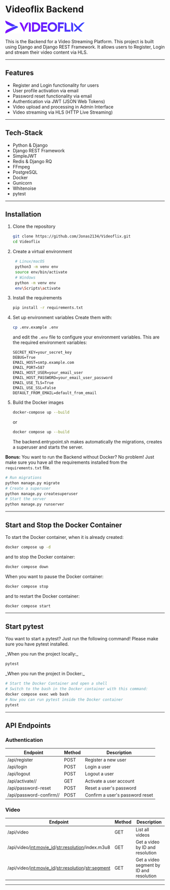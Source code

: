 # Videoflix Backend

![Videoflix Logo](static/logo.png)

This is the Backend for a Video Streaming Platform. This project is built using Django and Django REST Framework. It allows users to Register, Login and stream their video content via HLS.

---

## Features

- Register and Login functionality for users
- User profile activation via email
- Password reset functionality via email
- Authentication via JWT (JSON Web Tokens)
- Video upload and processing in Admin Interface
- Video streaming via HLS (HTTP Live Streaming)

---

## Tech-Stack

- Python & Django
- Django REST Framework
- SimpleJWT
- Redis & Django RQ
- FFmpeg
- PostgreSQL
- Docker
- Gunicorn
- Whitenoise
- pytest

---

## Installation

1. Clone the repository
   ```bash
   git clone https://github.com/Jonas2134/Videoflix.git
   cd Videoflix
   ```

2. Create a virtual environment
   ```bash
    # Linux/macOS
    python3 -m venv env
    source env/bin/activate
    # Windows
    python -m venv env
    env\Scripts\activate
   ```

3. Install the requirements
   ```bash
   pip install -r requirements.txt
   ```

4. Set up environment variables
   Create them with:
   ```bash
   cp .env.example .env
   ```
   and edit the `.env` file to configure your environment variables.
   This are the required environment variables:
   ```
   SECRET_KEY=your_secret_key
   DEBUG=True
   EMAIL_HOST=smtp.example.com
   EMAIL_PORT=587
   EMAIL_HOST_USER=your_email_user
   EMAIL_HOST_PASSWORD=your_email_user_password
   EMAIL_USE_TLS=True
   EMAIL_USE_SSL=False
   DEFAULT_FROM_EMAIL=default_from_email
   ```

5. Build the Docker images
   ```bash
   docker-compose up --build
   ```
   or
   ```bash
   docker compose up --build
   ```
   The backend.entrypoint.sh makes automatically the migrations, creates a superuser and starts the server.

**Bonus:** You want to run the Backend without Docker? No problem! Just make sure you have all the requirements installed from the `requirements.txt` file.

```bash
# Run migrations
python manage.py migrate
# Create a superuser
python manage.py createsuperuser
# Start the server
python manage.py runserver
```

---

## Start and Stop the Docker Container

To start the Docker container, when it is already created:
```bash
docker compose up -d
```
and to stop the Docker container:
```bash
docker compose down
```
When you want to pause the Docker container:
```bash
docker compose stop
```
and to restart the Docker container:
```bash
docker compose start
```

---

## Start pytest

You want to start a pytest? Just run the following command! Please make sure you have pytest installed.

\_When you run the project locally:\_
```bash
pytest
```

\_When you run the project in Docker:\_

```bash
# Start the Docker Container and open a shell
# Switch to the bash in the Docker container with this command:
docker compose exec web bash
# Now you can run pytest inside the Docker container
pytest
```

---

## API Endpoints

### Authentication

| Endpoint                             | Method   | Description                       |
|--------------------------------------|----------|-----------------------------------|
| /api/register                        | POST     | Register a new user               |
| /api/login                           | POST     | Login a user                      |
| /api/logout                          | POST     | Logout a user                     |
| /api/activate/<uid>/<token>          | GET      | Activate a user account           |
| /api/password-reset                  | POST     | Reset a user's password           |
| /api/password-confirm/<uid>/<token>  | POST     | Confirm a user's password reset   |

### Video

| Endpoint                                                 | Method   | Description                              |
|----------------------------------------------------------|----------|------------------------------------------|
| /api/video                                               | GET      | List all videos                          |
| /api/video/<int:movie_id>/<str:resolution>/index.m3u8    | GET      | Get a video by ID and resolution         |
| /api/video/<int:movie_id>/<str:resolution>/<str:segment> | GET      | Get a video segment by ID and resolution |

---
